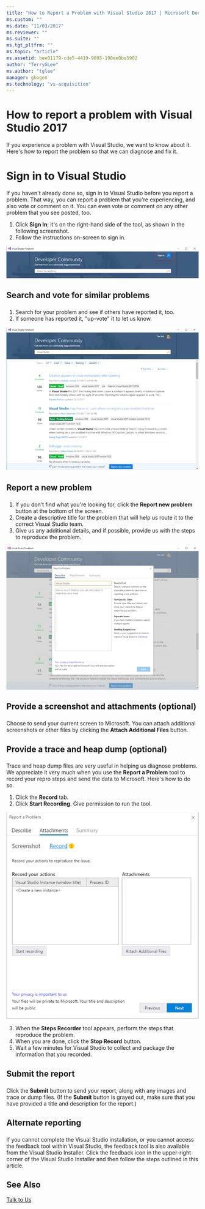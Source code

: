 ```yaml
---
title: "How to Report a Problem with Visual Studio 2017 | Microsoft Docs"
ms.custom: ""
ms.date: "11/03/2017"
ms.reviewer: ""
ms.suite: ""
ms.tgt_pltfrm: ""
ms.topic: "article"
ms.assetid: bee01179-cde5-4419-9095-190ee0ba5902
author: "TerryGLee"
ms.author: "tglee"
manager: ghogen
ms.technology: "vs-acquisition"
---
```

# How to report a problem with Visual Studio 2017
If you experience a problem with Visual Studio, we want to know about it. Here's how to report the problem so that we can diagnose and fix it.  

# Sign in to Visual Studio
If you haven't already done so, sign in to Visual Studio before you report a problem. That way, you can report a problem that you're experiencing, and also vote or comment on it. You can even vote or comment on any other problem that you see posted, too.

1.	Click **Sign In**; it's on the right-hand side of the tool, as shown in the following screenshot.
2.	Follow the instructions on-screen to sign in.

 ![Sign in to report a problem](../ide/media/sign-in-new-ux.png "Sign in to report a problem")  

## Search and vote for similar problems  
###  <a name="search_and_vote"></a>  

1.  Search for your problem and see if others have reported it, too.
2.  If someone has reported it, "up-vote" it to let us know.  

  ![Search and vote for similar problems](../ide/media/search-and-vote.png "Search and vote for similar problems")

## Report a new problem
###  <a name="report_new_problem"></a>
1.	If you don’t find what you're looking for, click the **Report new problem** button at the bottom of the screen.
2.	Create a descriptive title for the problem that will help us route it to the correct Visual Studio team.
3.	Give us any additional details, and if possible, provide us with the steps to reproduce the problem.

  ![Report a new problem](../ide/media/report-new-problem.png "Report a new problem")

## Provide a screenshot and attachments (optional)
###  <a name="provide_screenshots"></a>
 Choose to send your current screen to Microsoft. You can attach additional screenshots or other files by clicking the **Attach Additional Files** button.  

## Provide a trace and heap dump (optional)  
###  <a name="provide_a_trace_and_heap_dump"></a>  

Trace and heap dump files are very useful in helping us diagnose problems.  We appreciate it very much when you use the **Report a Problem** tool to record your repro steps and send the data to Microsoft.  Here's how to do so.

1.  Click the **Record** tab.
2.  Click **Start Recording**. Give permission to run the tool.

  ![Click Start Recording to provide a trace and heap dump file ](../ide/media/record-dialog-box.png "Provide trace and heap dump files")

3.  When the **Steps Recorder** tool appears, perform the steps that reproduce the problem.
4.  When you are done, click the **Stop Record** button.
5.  Wait a few minutes for Visual Studio to collect and package the information that you recorded.

## Submit the report  
###  <a name="submit_the_report"></a>  
 Click the **Submit** button to send your report, along with any images and trace or dump files. (If the **Submit** button is grayed out, make sure that you have provided a title and description for the report.)  

## Alternate reporting
###  <a name="alternate_reporting"></a>  
 If you cannot complete the Visual Studio installation, or you cannot access the feedback tool within Visual Studio, the feedback tool is also available from the Visual Studio Installer. Click the feedback icon in the upper-right corner of the Visual Studio Installer and then follow the steps outlined in this article.

## See Also  
 [Talk to Us](../ide/talk-to-us.md)
